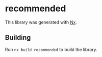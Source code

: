 # recommended

This library was generated with [Nx](https://nx.dev).

## Building

Run `nx build recommended` to build the library.
